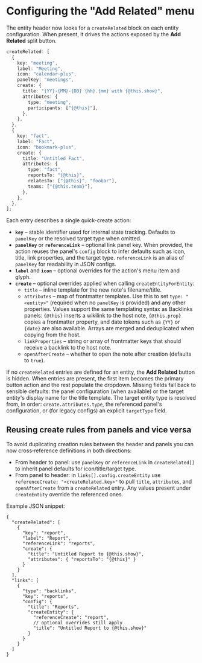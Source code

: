 # Configuring the "Add Related" menu

The entity header now looks for a `createRelated` block on each entity
configuration. When present, it drives the actions exposed by the **Add
Related** split button.

```ts
createRelated: [
  {
    key: "meeting",
    label: "Meeting",
    icon: "calendar-plus",
    panelKey: "meetings",
    create: {
      title: "{YY}-{MM}-{DD} {hh}.{mm} with {@this.show}",
      attributes: {
        type: "meeting",
        participants: ["{@this}"],
      },
    },
  },
  {
    key: "fact",
    label: "Fact",
    icon: "bookmark-plus",
    create: {
      title: "Untitled Fact",
      attributes: {
        type: "fact",
        reportsTo: "{@this}",
        relatesTo: ["{@this}", "foobar"],
        teams: ["{@this.team}"],
      },
    },
  },
];
```

Each entry describes a single quick-create action:

- **`key`** – stable identifier used for internal state tracking. Defaults to
  `panelKey` or the resolved target type when omitted.
- **`panelKey`** or **`referenceLink`** – optional link panel key. When provided, the action reuses the
  panel's `config` block to infer defaults such as icon, title, link properties,
  and the target type. `referenceLink` is an alias of `panelKey` for readability in JSON configs.
- **`label`** and **`icon`** – optional overrides for the action's menu item and
  glyph.
- **`create`** – optional overrides applied when calling
  `createEntityForEntity`:
  - `title` – inline template for the new note's filename/title.
  - `attributes` – map of frontmatter templates. Use this to set
    `type: "<entity>"` (required when no `panelKey` is provided) and any other
    properties. Values support the same templating syntax as Backlinks panels:
    `{@this}` inserts a wikilink to the host note, `{@this.prop}` copies a
    frontmatter property, and date tokens such as `{YY}` or `{date}` are also
    available. Arrays are merged and deduplicated when copying from the host.
  - `linkProperties` – string or array of frontmatter keys that should receive a
    backlink to the host note.
  - `openAfterCreate` – whether to open the note after creation (defaults to
    `true`).

If no `createRelated` entries are defined for an entity, the **Add Related**
button is hidden. When entries are present, the first item becomes the primary
button action and the rest populate the dropdown. Missing fields fall back to
sensible defaults: the panel configuration (when available) or the target
entity's display name for the title template. The target entity type is resolved
from, in order: `create.attributes.type`, the referenced panel's configuration,
or (for legacy configs) an explicit `targetType` field.

## Reusing create rules from panels and vice versa

To avoid duplicating creation rules between the header and panels you can now
cross‑reference definitions in both directions:

- From header to panel: use `panelKey` or `referenceLink` in `createRelated[]`
  to inherit panel defaults for icon/title/target type.
- From panel to header: in `links[].config.createEntity` use
  `referenceCreate: "<createRelated.key>"` to pull `title`, `attributes`, and
  `openAfterCreate` from a `createRelated` entry. Any values present under
  `createEntity` override the referenced ones.

Example JSON snippet:

```jsonc
{
  "createRelated": [
    {
      "key": "report",
      "label": "Report",
      "referenceLink": "reports",
      "create": {
        "title": "Untitled Report to {@this.show}",
        "attributes": { "reportsTo": "{@this}" }
      }
    }
  ],
  "links": [
    {
      "type": "backlinks",
      "key": "reports",
      "config": {
        "title": "Reports",
        "createEntity": {
          "referenceCreate": "report",
          // optional overrides still apply
          "title": "Untitled Report to {@this.show}"
        }
      }
    }
  ]
}
```
